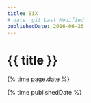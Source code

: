 ```yaml
---
title: SiX
# date: git Last Modified
publishedDate: 2016-06-26
---
```


# {{ title }}

{% time page.date %}

{% time publishedDate %}
